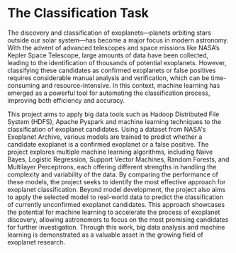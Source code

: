 # The Classification Task


The discovery and classification of exoplanets—planets orbiting stars outside our solar system—has become a major focus in modern astronomy. With the advent of advanced telescopes and space missions like NASA’s Kepler Space Telescope, large amounts of data have been collected, leading to the identification of thousands of potential exoplanets. However, classifying these candidates as confirmed exoplanets or false positives requires considerable manual analysis and verification, which can be time-consuming and resource-intensive. In this context, machine learning has emerged as a powerful tool for automating the classification process, improving both efficiency and accuracy.


This project aims to apply big data tools such as Hadoop Distributed File System (HDFS), Apache Pyspark and machine learning techniques to the classification of exoplanet candidates. Using a dataset from NASA's Exoplanet Archive, various models are trained to predict whether a candidate exoplanet is a confirmed exoplanet or a false positive. The project explores multiple machine learning algorithms, including Naive Bayes, Logistic Regression, Support Vector Machines, Random Forests, and Multilayer Perceptrons, each offering different strengths in handling the complexity and variability of the data. By comparing the performance of these models, the project seeks to identify the most effective approach for exoplanet classification.
Beyond model development, the project also aims to apply the selected model to real-world data to predict the classification of currently unconfirmed exoplanet candidates. This approach showcases the potential for machine learning to accelerate the process of exoplanet discovery, allowing astronomers to focus on the most promising candidates for further investigation. Through this work, big data analysis and machine learning is demonstrated as a valuable asset in the growing field of exoplanet research.

